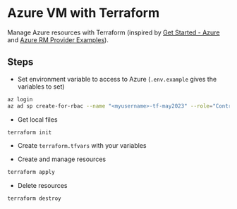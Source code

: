 # Azure VM with Terraform

Manage Azure resources with Terraform (inspired by [Get Started - Azure](https://developer.hashicorp.com/terraform/tutorials/azure-get-started)
and [Azure RM Provider Examples](https://github.com/hashicorp/terraform-provider-azurerm/tree/main/examples)).

## Steps

* Set environment variable to access to Azure (`.env.example` gives the variables to set)

```bash
az login
az ad sp create-for-rbac --name "<myusername>-tf-may2023" --role="Contributor" --scopes="/subscriptions/<subscription_id>"
```

* Get local files

```bash
terraform init
```

* Create `terraform.tfvars` with your variables

* Create and manage resources

```bash
terraform apply
```

* Delete resources

```bash
terraform destroy
```

